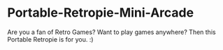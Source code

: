 # Portable-Retropie-Mini-Arcade
Are you a fan of Retro Games? Want to play games anywhere? Then this Portable Retropie is for you. :)
